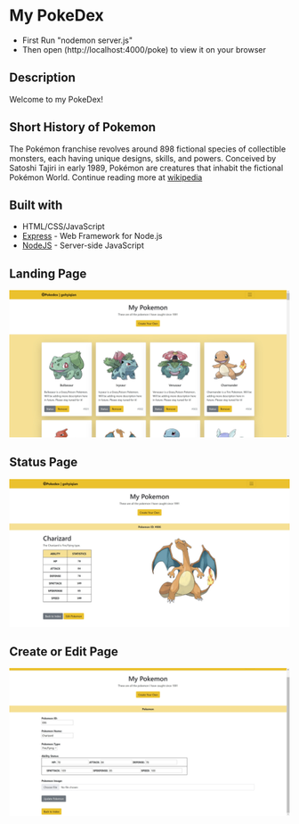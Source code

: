 # My PokeDex

- First Run "nodemon server.js"
- Then open (http://localhost:4000/poke) to view it on your browser

## Description

Welcome to my PokeDex!

## Short History of Pokemon

The Pokémon franchise revolves around 898 fictional species of collectible monsters, each having unique designs, skills, and powers. Conceived by Satoshi Tajiri in early 1989, Pokémon are creatures that inhabit the fictional Pokémon World. Continue reading more at [wikipedia](https://en.wikipedia.org/wiki/List_of_Pok%C3%A9mon)

## Built with

- HTML/CSS/JavaScript
- [Express](https://expressjs.com/) - Web Framework for Node.js
- [NodeJS](https://nodejs.org/en/) - Server-side JavaScript

## Landing Page

![Cover Image](/img/cover.jpg)

## Status Page

![Cover Image](/img/status.jpg)

## Create or Edit Page

![Cover Image](/img/edit.jpg)
